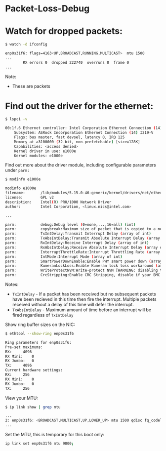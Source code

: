# Packet-Loss-Debug

# Watch for dropped packets:

```bash
$ watch -d ifconfig

enp0s31f6: flags=4163<UP,BROADCAST,RUNNING,MULTICAST>  mtu 1500
...
        RX errors 0  dropped 222740  overruns 0  frame 0
...
```

Note:
* These are packets 



# Find out the driver for the ethernet:

```bash
$ lspci -v

00:1f.6 Ethernet controller: Intel Corporation Ethernet Connection (14) I219-V (rev 11)
	Subsystem: ASRock Incorporation Ethernet Connection (14) I219-V
	Flags: bus master, fast devsel, latency 0, IRQ 125
	Memory at a3100000 (32-bit, non-prefetchable) [size=128K]
	Capabilities: <access denied>
	Kernel driver in use: e1000e
	Kernel modules: e1000e
```

Find out more about the driver module, including configurable parameters under `parm:`

```bash
$ modinfo e1000e

modinfo e1000e
filename:       /lib/modules/5.15.0-46-generic/kernel/drivers/net/ethernet/intel/e1000e/e1000e.ko
license:        GPL v2
description:    Intel(R) PRO/1000 Network Driver
author:         Intel Corporation, <linux.nics@intel.com>

...

parm:           debug:Debug level (0=none,...,16=all) (int)
parm:           copybreak:Maximum size of packet that is copied to a new buffer on receive (uint)
parm:           TxIntDelay:Transmit Interrupt Delay (array of int)
parm:           TxAbsIntDelay:Transmit Absolute Interrupt Delay (array of int)
parm:           RxIntDelay:Receive Interrupt Delay (array of int)
parm:           RxAbsIntDelay:Receive Absolute Interrupt Delay (array of int)
parm:           InterruptThrottleRate:Interrupt Throttling Rate (array of int)
parm:           IntMode:Interrupt Mode (array of int)
parm:           SmartPowerDownEnable:Enable PHY smart power down (array of int)
parm:           KumeranLockLoss:Enable Kumeran lock loss workaround (array of int)
parm:           WriteProtectNVM:Write-protect NVM [WARNING: disabling this can lead to corrupted NVM] (array of int)
parm:           CrcStripping:Enable CRC Stripping, disable if your BMC needs the CRC (array of int)
```
Notes:

* `TxIntDelay` - If a packet has been received but no subsequent packets have been recieved in this time then fire the interrupt. Multiple packets received without a delay of this time will defer the interrupt.
* `TxAbsIntDelay` - Maximum amount of time before an interrupt will be fired regardless of `TxIntDelay`




Show ring buffer sizes on the NIC:

```bash
$ ethtool --show-ring enp0s31f6

Ring parameters for enp0s31f6:
Pre-set maximums:
RX:		4096
RX Mini:	0
RX Jumbo:	0
TX:		4096
Current hardware settings:
RX:		256
RX Mini:	0
RX Jumbo:	0
TX:		256
```

View your MTU:

```bash
$ ip link show | grep mtu

...
2: enp0s31f6: <BROADCAST,MULTICAST,UP,LOWER_UP> mtu 1500 qdisc fq_codel state UP mode DEFAULT group default qlen 1000
...
```

Set the MTU, this is temporary for this boot only:

```bash
ip link set enp0s31f6 mtu 9000;
```
